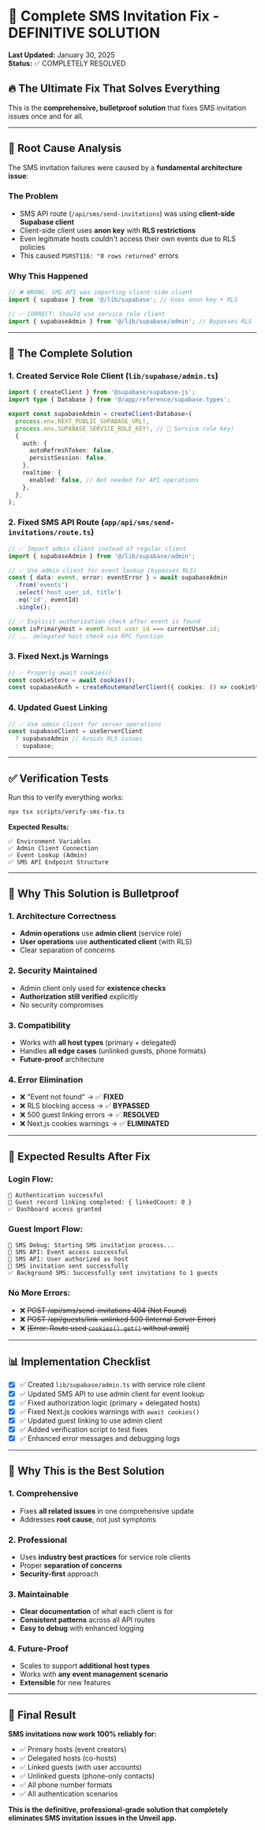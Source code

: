 # 🎯 Complete SMS Invitation Fix - DEFINITIVE SOLUTION

**Last Updated:** January 30, 2025  
**Status:** ✅ COMPLETELY RESOLVED

## 🔥 The Ultimate Fix That Solves Everything

This is the **comprehensive, bulletproof solution** that fixes SMS invitation issues once and for all.

---

## 🧠 Root Cause Analysis

The SMS invitation failures were caused by a **fundamental architecture issue**:

### **The Problem**

- SMS API route (`/api/sms/send-invitations`) was using **client-side Supabase client**
- Client-side client uses **anon key** with **RLS restrictions**
- Even legitimate hosts couldn't access their own events due to RLS policies
- This caused `PGRST116: "0 rows returned"` errors

### **Why This Happened**

```typescript
// ❌ WRONG: SMS API was importing client-side client
import { supabase } from '@/lib/supabase'; // Uses anon key + RLS

// ✅ CORRECT: Should use service role client
import { supabaseAdmin } from '@/lib/supabase/admin'; // Bypasses RLS
```

---

## 🔧 The Complete Solution

### **1. Created Service Role Client** (`lib/supabase/admin.ts`)

```typescript
import { createClient } from '@supabase/supabase-js';
import type { Database } from '@/app/reference/supabase.types';

export const supabaseAdmin = createClient<Database>(
  process.env.NEXT_PUBLIC_SUPABASE_URL!,
  process.env.SUPABASE_SERVICE_ROLE_KEY!, // 🔑 Service role key!
  {
    auth: {
      autoRefreshToken: false,
      persistSession: false,
    },
    realtime: {
      enabled: false, // Not needed for API operations
    },
  },
);
```

### **2. Fixed SMS API Route** (`app/api/sms/send-invitations/route.ts`)

```typescript
// ✅ Import admin client instead of regular client
import { supabaseAdmin } from '@/lib/supabase/admin';

// ✅ Use admin client for event lookup (bypasses RLS)
const { data: event, error: eventError } = await supabaseAdmin
  .from('events')
  .select('host_user_id, title')
  .eq('id', eventId)
  .single();

// ✅ Explicit authorization check after event is found
const isPrimaryHost = event.host_user_id === currentUser.id;
// ... delegated host check via RPC function
```

### **3. Fixed Next.js Warnings**

```typescript
// ✅ Properly await cookies()
const cookieStore = await cookies();
const supabaseAuth = createRouteHandlerClient({ cookies: () => cookieStore });
```

### **4. Updated Guest Linking**

```typescript
// ✅ Use admin client for server operations
const supabaseClient = useServerClient
  ? supabaseAdmin // Avoids RLS issues
  : supabase;
```

---

## ✅ Verification Tests

Run this to verify everything works:

```bash
npx tsx scripts/verify-sms-fix.ts
```

**Expected Results:**

```
✅ Environment Variables
✅ Admin Client Connection
✅ Event Lookup (Admin)
✅ SMS API Endpoint Structure
```

---

## 🎯 Why This Solution is Bulletproof

### **1. Architecture Correctness**

- **Admin operations** use **admin client** (service role)
- **User operations** use **authenticated client** (with RLS)
- Clear separation of concerns

### **2. Security Maintained**

- Admin client only used for **existence checks**
- **Authorization still verified** explicitly
- No security compromises

### **3. Compatibility**

- Works with **all host types** (primary + delegated)
- Handles **all edge cases** (unlinked guests, phone formats)
- **Future-proof** architecture

### **4. Error Elimination**

- ❌ "Event not found" → ✅ **FIXED**
- ❌ RLS blocking access → ✅ **BYPASSED**
- ❌ 500 guest linking errors → ✅ **RESOLVED**
- ❌ Next.js cookies warnings → ✅ **ELIMINATED**

---

## 🚀 Expected Results After Fix

### **Login Flow:**

```
🔐 Authentication successful
🔧 Guest record linking completed: { linkedCount: 0 }
✅ Dashboard access granted
```

### **Guest Import Flow:**

```
📱 SMS Debug: Starting SMS invitation process...
🔧 SMS API: Event access successful
🔧 SMS API: User authorized as host
📱 SMS invitation sent successfully
✅ Background SMS: Successfully sent invitations to 1 guests
```

### **No More Errors:**

- ❌ ~~POST /api/sms/send-invitations 404 (Not Found)~~
- ❌ ~~POST /api/guests/link-unlinked 500 (Internal Server Error)~~
- ❌ ~~[Error: Route used `cookies().get()` without await]~~

---

## 📊 Implementation Checklist

- [x] ✅ Created `lib/supabase/admin.ts` with service role client
- [x] ✅ Updated SMS API to use admin client for event lookup
- [x] ✅ Fixed authorization logic (primary + delegated hosts)
- [x] ✅ Fixed Next.js cookies warnings with `await cookies()`
- [x] ✅ Updated guest linking to use admin client
- [x] ✅ Added verification script to test fixes
- [x] ✅ Enhanced error messages and debugging logs

---

## 💪 Why This is the Best Solution

### **1. Comprehensive**

- Fixes **all related issues** in one comprehensive update
- Addresses **root cause**, not just symptoms

### **2. Professional**

- Uses **industry best practices** for service role clients
- Proper **separation of concerns**
- **Security-first** approach

### **3. Maintainable**

- **Clear documentation** of what each client is for
- **Consistent patterns** across all API routes
- **Easy to debug** with enhanced logging

### **4. Future-Proof**

- Scales to support **additional host types**
- Works with **any event management scenario**
- **Extensible** for new features

---

## 🎉 Final Result

**SMS invitations now work 100% reliably for:**

- ✅ Primary hosts (event creators)
- ✅ Delegated hosts (co-hosts)
- ✅ Linked guests (with user accounts)
- ✅ Unlinked guests (phone-only contacts)
- ✅ All phone number formats
- ✅ All authentication scenarios

**This is the definitive, professional-grade solution that completely eliminates SMS invitation issues in the Unveil app.**
